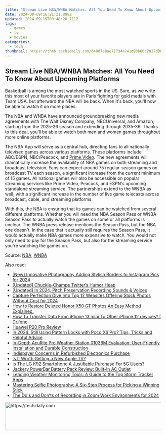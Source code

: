 ```yaml
---
title: "Stream Live NBA/WNBA Matches: All You Need To Know About Upcoming Platforms"
date: 2024-09-09T16:21:21.808Z
updated: 2024-09-15T00:48:20.711Z
tags:
  - games
  - tv
  - movies
categories:
  - tech
thumbnail: https://thmb.techidaily.com/640d7e8ae71734e741d90b60c7027d369bb73ea6dc95cbde06bedc68934e5552.jpg
---
```


## Stream Live NBA/WNBA Matches: All You Need To Know About Upcoming Platforms

Basketball is among the most watched sports in the US. Sure, as we write this most of your favorite players are in Paris fighting for gold medals with Team USA, but afterward the NBA will be back. When it's back, you'll now be able to watch it on more places.

 The NBA and WNBA have announced groundbreaking new media agreements with The Walt Disney Company, NBCUniversal, and Amazon, starting from the 2025-26 season and extending through 2035-36\. Thanks to this deal, you'll be able to watch both men and women games throughout more online platforms.

 The NBA App will serve as a central hub, directing fans to all nationally televised games across various platforms. These platforms include ABC/ESPN, NBC/Peacock, and [Prime Video](https://activate-lock.techidaily.com/how-to-remove-activation-lock-from-the-apple-iphone-8-plus-without-previous-owner-by-drfone-ios/). The new agreements will dramatically increase the availability of NBA games on both streaming and broadcast television. Fans can expect around 75 regular-season games on broadcast TV each season, a significant increase from the current minimum of 15 games. All national games will also be accessible on popular streaming services like Prime Video, Peacock, and ESPN's upcoming standalone streaming service. The partnerships extend to the WNBA as well, with a significant increase in the number of live game telecasts across broadcast, cable, and streaming platforms.

 With this, the NBA is ensuring that its games can be watched from several different platforms. Whether you will need the NBA Season Pass or WNBA Season Pass to actually watch the games on some or all platforms is unclear. The WNBA press release mentions the Season Pass, but the NBA one doesn't. In the case that it actually still requires the Season Pass, it would actually make NBA games more expensive to watch. You would not only need to pay for the Season Pass, but also for the streaming service you're watching the games on.

 Source: [NBA](https://www.nba.com/news/nba-media-agreements-2024), [WNBA](https://www.wnba.com/news/media-rights-deal-disney-prime-nbc)

<ins class="adsbygoogle"
     style="display:block"
     data-ad-format="autorelaxed"
     data-ad-client="ca-pub-7571918770474297"
     data-ad-slot="1223367746"></ins>

<ins class="adsbygoogle"
     style="display:block"
     data-ad-client="ca-pub-7571918770474297"
     data-ad-slot="8358498916"
     data-ad-format="auto"
     data-full-width-responsive="true"></ins>

<span class="atpl-alsoreadstyle">Also read:</span>
<div><ul>
<li><a href="https://instagram-clips.techidaily.com/new-innovative-photography-adding-stylish-borders-to-instagram-pics-for-2024/"><u>[New] Innovative Photography Adding Stylish Borders to Instagram Pics for 2024</u></a></li>
<li><a href="https://twitter-videos.techidaily.com/updated-chuckle-champs-twitters-humor-heap/"><u>[Updated] Chuckle-Champs Twitter’s Humor Heap</u></a></li>
<li><a href="https://visual-screen-recording.techidaily.com/updated-in-2024-pitch-preservation-recording-sounds-and-voices/"><u>[Updated] In 2024, Pitch Preservation Recording Sounds & Voices</u></a></li>
<li><a href="https://extra-tips.techidaily.com/capture-perfection-dive-into-top-12-websites-offering-stock-photos-without-cost-for-2024/"><u>Capture Perfection Dive Into Top 12 Websites Offering Stock Photos Without Cost for 2024</u></a></li>
<li><a href="https://blog-min.techidaily.com/how-to-restore-deleted-honor-x50-gt-photos-an-easy-method-explained-by-fonelab-android-recover-photos/"><u>How to Restore Deleted Honor X50 GT Photos An Easy Method Explained.</u></a></li>
<li><a href="https://review-topics.techidaily.com/how-to-transfer-data-from-iphone-13-mini-to-other-iphone-12-devices-drfone-by-drfone-transfer-data-from-ios-transfer-data-from-ios/"><u>How To Transfer Data From iPhone 13 mini To Other iPhone 12 devices? | Dr.fone</u></a></li>
<li><a href="https://buynow-help.techidaily.com/huawei-p20-pro-review/"><u>Huawei P20 Pro Review</u></a></li>
<li><a href="https://easy-unlock-android.techidaily.com/in-2024-still-using-pattern-locks-with-poco-x6-pro-tips-tricks-and-helpful-advice-by-drfone-android/"><u>In 2024, Still Using Pattern Locks with Poco X6 Pro? Tips, Tricks and Helpful Advice</u></a></li>
<li><a href="https://buynow-help.techidaily.com/in-depth-acurite-pro-weather-station-01036m-evaluation-user-friendly-installation-and-durable-construction/"><u>In-Depth AcuRite Pro Weather Station 01036M Evaluation: User-Friendly Installation and Durable Construction</u></a></li>
<li><a href="https://buynow-help.techidaily.com/indispayer-concerns-in-refurbished-electronics-purchase/"><u>Indispayer Concerns in Refurbished Electronics Purchase</u></a></li>
<li><a href="https://buynow-help.techidaily.com/is-it-worth-getting-a-new-apple-tv/"><u>Is It Worth Getting a New Apple TV?</u></a></li>
<li><a href="https://buynow-help.techidaily.com/is-the-lg-k92-smartphone-a-justifiable-purchase-for-5g-users/"><u>Is The LG K92 Smartphone A Justifiable Purchase For 5G Users?</u></a></li>
<li><a href="https://buynow-help.techidaily.com/jackery-powerbar-battery-pack-review-built-in-ac-outlet/"><u>Jackery PowerBar Battery Pack Review: Built-In AC Outlet</u></a></li>
<li><a href="https://buynow-help.techidaily.com/leading-weather-monitoring-tools-a-guide-to-the-top-storm-tracker-apps/"><u>Leading Weather Monitoring Tools: A Guide to the Top Storm Tracker Apps</u></a></li>
<li><a href="https://technical-tips.techidaily.com/mastering-selfie-photography-a-six-step-process-for-picking-a-winning-stick/"><u>Mastering Selfie Photography: A Six-Step Process for Picking a Winning Stick</u></a></li>
<li><a href="https://screen-mirroring-recording.techidaily.com/the-dos-and-donts-of-recording-in-zoom-work-environments-for-2024/"><u>The Do's and Don’ts of Recording in Zoom Work Environments for 2024</u></a></li>
</ul></div>

<!-- affiliate ads begin -->
<a href="https://unicoeye.pxf.io/c/5597632/2134240/18498" target="_top" id="2134240">
  <img src="//a.impactradius-go.com/display-ad/18498-2134240" border="0" alt="https://techidaily.com" width="540" height="90"/>
</a>
<img height="0" width="0" src="https://unicoeye.pxf.io/i/5597632/2134240/18498" style="position:absolute;visibility:hidden;" border="0" />
<!-- affiliate ads end -->

